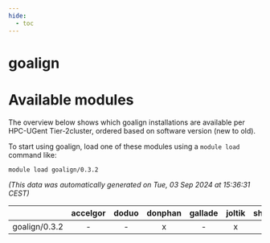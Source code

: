 ```yaml
---
hide:
  - toc
---
```


goalign
=======

# Available modules


The overview below shows which goalign installations are available per HPC-UGent Tier-2cluster, ordered based on software version (new to old).

To start using goalign, load one of these modules using a `module load` command like:

```shell
module load goalign/0.3.2
```

*(This data was automatically generated on Tue, 03 Sep 2024 at 15:36:31 CEST)*  

| |accelgor|doduo|donphan|gallade|joltik|shinx|skitty|
| :---: | :---: | :---: | :---: | :---: | :---: | :---: | :---: |
|goalign/0.3.2|-|-|x|-|x|-|-|
